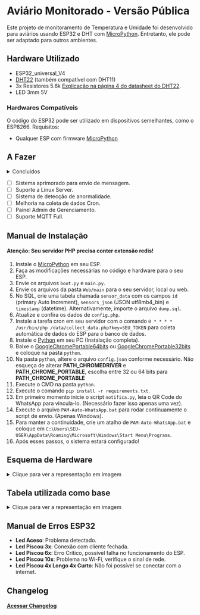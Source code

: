 # Aviário Monitorado - Versão Pública

Este projeto de monitoramento de Temperatura e Umidade foi desenvolvido para aviários usando ESP32 e DHT com [MicroPython](https://micropython.org/download/). Entretanto, ele pode ser adaptado para outros ambientes.

## Hardware Utilizado

- ESP32_universal_V4
- [DHT22](https://drive.google.com/file/d/1T-D9HKNLSp9QoKesiYCRFFy9T8083udV/view?usp=sharing) (também compatível com DHT11)
- 3x Resistores 5.6k [Explicação na página 4 do datasheet do DHT22](https://drive.google.com/file/d/1T-D9HKNLSp9QoKesiYCRFFy9T8083udV/view?usp=sharing).
- LED 3mm 5V
  
### Hardwares Compatíveis

O código do ESP32 pode ser utilizado em dispositivos semelhantes, como o ESP8266. Requisitos:
- Qualquer ESP com firmware [MicroPython](https://micropython.org/download/)

## A Fazer
<details>
  <summary>Concluídos</summary>
  
- [x] Mostrar dados na tela
- [x] Tratar possíveis erros
- [x] Sistema de histórico ligado ao MySQL
- [x] Automatização na extração de dados do ESP32 (Cron Job)
- [x] Sistema de exportação de histórico (PNG e XLSX)
- [x] Navegação entre históricos
- [x] ~~App para Android (Flutter)~~ Não há necessidade, pode ser feito um atalho pelo navegador.
- [x] Função para limpar Cache
  
</details>

- [ ] Sistema aprimorado para envio de mensagem.
- [ ] Suporte a Linux Server.
- [ ] Sistema de detecção de anormalidade.
- [ ] Melhoria na coleta de dados Cron.
- [ ] Painel Admin de Gerenciamento.
- [ ] Suporte MQTT Full.

## Manual de Instalação

#### Atenção: Seu servidor PHP precisa conter extensão redis! 

1. Instale o [MicroPython](https://micropython.org/download/) em seu ESP.
2. Faça as modificações necessárias no código e hardware para o seu ESP.
3. Envie os arquivos `boot.py` e `main.py`.
4. Envie os arquivos da pasta `Web/main` para o seu servidor, local ou web.
5. No SQL, crie uma tabela chamada `sensor_data` com os campos `id` (primary Auto Increment), `sensors_json` (JSON utf8mb4_bin) e `timestamp` (datetime). Alternativamente, importe o arquivo `dump.sql`.
6. Atualize e confira os dados de `config.php`.
7. Instale a tarefa cron em seu servidor com o comando `0 * * * * /usr/bin/php /data/collect_data.php?key=SEU_TOKEN` para coleta automática de dados do ESP para o banco de dados.
8. Instale o [Python](https://www.python.org/downloads/) em seu PC (Instalação completa).
9. Baixe o [GoogleChromePortable64bits](https://drive.google.com/drive/folders/1tqb3kwqh1bLzXfG6TEc1eh6VbYTOq1zP?usp=sharing) ou [GoogleChromePortable32bits](https://drive.google.com/drive/folders/1XnBIfTEyFtG0BScimzkZAEFDWuZ0OWgt?usp=sharing) e coloque na pasta `python`.
10. Na pasta `python`, altere o arquivo `config.json` conforme necessário. Não esqueça de alterar **PATH_CHROMEDRIVER** e **PATH_CHROME_PORTABLE**, escolha entre 32 ou 64 bits para **PATH_CHROME_PORTABLE**
11. Execute o CMD na pasta `python`.
12. Execute o comando `pip install -r requirements.txt`.
13. Em primeiro momento inicie o script `notifica.py`, leia o QR Code do WhatsApp para vincula-lo. (Necessário fazer isso apenas uma vez).
14. Execute o arquivo `PAM-Auto-WhatsApp.bat` para rodar continuamente o script de envio. (Apenas Windows).
15. Para manter a continuidade, crie um atalho de `PAM-Auto-WhatsApp.bat` e coloque em `C:\Users\SEU-USER\AppData\Roaming\Microsoft\Windows\Start Menu\Programs`.
16. Após esses passos, o sistema estará configurado!
## Esquema de Hardware

<details>
  <summary>Clique para ver a representação em imagem</summary>
  <img src="https://i.ibb.co/M55KXt2/1.png" alt="hardware" width="35%"><br>
  OBS: Alterações na ligação do hardware exigirão ajustes correspondentes no código.
</details>

## Tabela utilizada como base
<details>
  <summary>Clique para ver a representação em imagem</summary>
  <img src="https://www.btaaditivos.com.br/images/tabela-temperatura-ambiente-umidade-ar.jpg" alt="tabela" width="65%"><br>
</details>

## Manual de Erros ESP32

- **Led Aceso**: Problema detectado.
- **Led Piscou 3x**: Conexão com cliente fechada.
- **Led Piscou 6x**: Erro Crítico, possível falha no funcionamento do ESP.
- **Led Piscou 10x**: Problema no Wi-Fi, verifique o sinal de rede.
- **Led Piscou 4x Longo 4x Curto**: Não foi possível se conectar com a internet.

## Changelog

#### [Acessar Changelog](CHANGELOG.md)